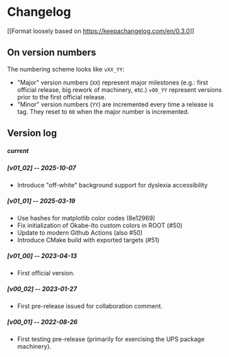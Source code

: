 # Changelog
[[Format loosely based on <https://keepachangelog.com/en/0.3.0>]]

## On version numbers
The numbering scheme looks like `vXX_YY`:
  * "Major" version numbers (`XX`) represent major milestones (e.g.: first official release, big rework of machinery, etc.)
    `v00_YY` represent versions prior to the first official release.
  * "Minor" version numbers (`YY`) are incremented every time a release is tag.  They reset to `00` when the major number is incremented. 

## Version log

##### current

##### [v01_02] -- 2025-10-07
* Introduce "off-white" background support for dyslexia accessibility

##### [v01_01] -- 2025-03-19
* Use hashes for matplotlib color codes (8e12969)
* Fix initialization of Okabe-Ito custom colors in ROOT (#50)
* Update to modern Github Actions (also #50)
* Introduce CMake build with exported targets (#51)

##### [v01_00] -- 2023-04-13
* First official version.

##### [v00_02] -- 2023-01-27
* First pre-release issued for collaboration comment.

##### [v00_01] -- 2022-08-26
* First testing pre-release (primarily for exercising the UPS package machinery). 

